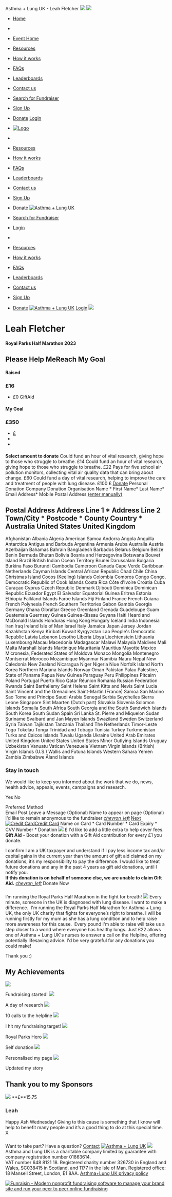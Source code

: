
  
Asthma + Lung UK - Leah Fletcher
![](https://www.facebook.com/tr?id=512916012219561&ev=PageView&noscript=1)
![](https://www.facebook.com/tr?id=1918958468428357&ev=PageView&noscript=1)
* [Home](/)
* 
* [Event Home](https://join.aluk.org.uk/event/rphm/home)
* [Resources](https://join.aluk.org.uk/event/rphm/about-us)
* [How it works](https://join.aluk.org.uk/event/rphm/how-it-works)
* [FAQs](https://join.aluk.org.uk/event/rphm/faq)
* [Leaderboards](https://join.aluk.org.uk/event/rphm/leaderboard)
* [Contact us](https://join.aluk.org.uk/event/rphm/contact)
* [Search for Fundraiser](/event/rphm/sponsor)
* [Sign Up](/rphm-register-select)
* [Donate](https://join.aluk.org.uk/event/rphm/donate)
[Login](/login)
 
* [![Logo](https://d3g83p5zqy4ufy.cloudfront.net/bzmy0x588g5.png)](https://join.aluk.org.uk/event/rphm/home "Logo")
* 
* [Resources](https://join.aluk.org.uk/event/rphm/about-us)
* [How it works](https://join.aluk.org.uk/event/rphm/how-it-works)
* [FAQs](https://join.aluk.org.uk/event/rphm/faq)
* [Leaderboards](https://join.aluk.org.uk/event/rphm/leaderboard)
* [Contact us](https://join.aluk.org.uk/event/rphm/contact)
* [Sign Up](/rphm-register-select)
* [Donate](https://join.aluk.org.uk/event/rphm/donate)
[![Asthma + Lung UK](https://d3g83p5zqy4ufy.cloudfront.net/72xmx68coqw44.png)](/event/rphm/home)
* [Search for Fundraiser](/event/rphm/sponsor)
* [Login](/login)
* 
* [Resources](https://join.aluk.org.uk/event/rphm/about-us)
* [How it works](https://join.aluk.org.uk/event/rphm/how-it-works)
* [FAQs](https://join.aluk.org.uk/event/rphm/faq)
* [Leaderboards](https://join.aluk.org.uk/event/rphm/leaderboard)
* [Contact us](https://join.aluk.org.uk/event/rphm/contact)
* [Sign Up](/rphm-register-select)
* [Donate](https://join.aluk.org.uk/event/rphm/donate)
[![Asthma + Lung UK](https://d3g83p5zqy4ufy.cloudfront.net/5fqbjnyqv9wcws8g.png)](/event/rphm/home)
[Login](#)
![](https://d3g83p5zqy4ufy.cloudfront.net/a8bba439c5d78bd0f1a105177e738a1b.jpg)
# Leah Fletcher
#### Royal Parks Half Marathon 2023
## Please Help MeReach My Goal
#### Raised
### **£16**
+ £0 GiftAid
#### My Goal
### **£350**
 
* [£](javascript:;)
* 
* 
#### 
**Select amount to donate**
Could fund an hour of vital research, giving hope to those who struggle to breathe.
£14
Could fund an hour of vital research, giving hope to those who struggle to breathe.
£22
Pays for five school air pollution monitors, collecting vital air quality data that can bring about change.
£60
Could fund a day of vital research, helping to improve the care and treatment of people with lung disease.
£100
£
[Donate](javascript:;)
 Personal Donation 
 Company Donation 
Organisation Name \*
First Name\*
Last Name\*
Email Address\*
Mobile 
Postal Address [(enter manually)](javascript:;)
#### 
 Postal Address
Address Line 1 \*
Address Line 2 
Town/City \*
Postcode \*
County 
Country \*
Australia
United States
United Kingdom
---------------------
Afghanistan
Albania
Algeria
American Samoa
Andorra
Angola
Anguilla
Antarctica
Antigua and Barbuda
Argentina
Armenia
Aruba
Australia
Austria
Azerbaijan
Bahamas
Bahrain
Bangladesh
Barbados
Belarus
Belgium
Belize
Benin
Bermuda
Bhutan
Bolivia
Bosnia and Herzegovina
Botswana
Bouvet Island
Brazil
British Indian Ocean Territory
Brunei Darussalam
Bulgaria
Burkina Faso
Burundi
Cambodia
Cameroon
Canada
Cape Verde
Caribbean Netherlands 
Cayman Islands
Central African Republic
Chad
Chile
China
Christmas Island
Cocos (Keeling) Islands
Colombia
Comoros
Congo
Congo, Democratic Republic of
Cook Islands
Costa Rica
Côte d'Ivoire
Croatia
Cuba
Curaçao
Cyprus
Czech Republic
Denmark
Djibouti
Dominica
Dominican Republic
Ecuador
Egypt
El Salvador
Equatorial Guinea
Eritrea
Estonia
Ethiopia
Falkland Islands
Faroe Islands
Fiji
Finland
France
French Guiana
French Polynesia
French Southern Territories
Gabon
Gambia
Georgia
Germany
Ghana
Gibraltar
Greece
Greenland
Grenada
Guadeloupe
Guam
Guatemala
Guernsey
Guinea
Guinea-Bissau
Guyana
Haiti
Heard and McDonald Islands
Honduras
Hong Kong
Hungary
Iceland
India
Indonesia
Iran
Iraq
Ireland
Isle of Man
Israel
Italy
Jamaica
Japan
Jersey
Jordan
Kazakhstan
Kenya
Kiribati
Kuwait
Kyrgyzstan
Lao People's Democratic Republic
Latvia
Lebanon
Lesotho
Liberia
Libya
Liechtenstein
Lithuania
Luxembourg
Macau
Macedonia
Madagascar
Malawi
Malaysia
Maldives
Mali
Malta
Marshall Islands
Martinique
Mauritania
Mauritius
Mayotte
Mexico
Micronesia, Federated States of
Moldova
Monaco
Mongolia
Montenegro
Montserrat
Morocco
Mozambique
Myanmar
Namibia
Nauru
Nepal
New Caledonia
New Zealand
Nicaragua
Niger
Nigeria
Niue
Norfolk Island
North Korea
Northern Mariana Islands
Norway
Oman
Pakistan
Palau
Palestine, State of
Panama
Papua New Guinea
Paraguay
Peru
Philippines
Pitcairn
Poland
Portugal
Puerto Rico
Qatar
Réunion
Romania
Russian Federation
Rwanda
Saint Barthélemy
Saint Helena
Saint Kitts and Nevis
Saint Lucia
Saint Vincent and the Grenadines
Saint-Martin (France)
Samoa
San Marino
Sao Tome and Principe
Saudi Arabia
Senegal
Serbia
Seychelles
Sierra Leone
Singapore
Sint Maarten (Dutch part)
Slovakia
Slovenia
Solomon Islands
Somalia
South Africa
South Georgia and the South Sandwich Islands
South Korea
South Sudan
Spain
Sri Lanka
St. Pierre and Miquelon
Sudan
Suriname
Svalbard and Jan Mayen Islands
Swaziland
Sweden
Switzerland
Syria
Taiwan
Tajikistan
Tanzania
Thailand
The Netherlands
Timor-Leste
Togo
Tokelau
Tonga
Trinidad and Tobago
Tunisia
Turkey
Turkmenistan
Turks and Caicos Islands
Tuvalu
Uganda
Ukraine
United Arab Emirates
United Kingdom
United States
United States Minor Outlying Islands
Uruguay
Uzbekistan
Vanuatu
Vatican
Venezuela
Vietnam
Virgin Islands (British)
Virgin Islands (U.S.)
Wallis and Futuna Islands
Western Sahara
Yemen
Zambia
Zimbabwe
Åland Islands
### Stay in touch
We would like to keep you informed about the work that we do, news, health advice, appeals, events, campaigns and research. 
 
 Yes 
 No 

 Preferred Method  
 Email  Post 
Leave a Message (Optional)
Name to appear on page (Optional)
 I'd like to remain anonymous to the fundraiser
[*chevron\_left*](javascript:;)
[Next](javascript:;)
[![Credit Card](https://d1p2vuwzdwq826.cloudfront.net/cacd2a43ec8cb767ea934456b7916b4f.svg)Credit Card](javascript:void(0);)
Name on Card \*
Card Number \*
Card Expiry \*
CVV Number \*
Donation
![](/funraisin.4.1/images/cvv.png)
£
 I'd like to add a little extra to help cover fees. 
 **Gift Aid** - Boost your donation with a Gift Aid contribution for every £1 you donate.  

I confirm I am a UK taxpayer and understand if I pay less income tax and/or capital gains in the current year than the amount of gift aid claimed on my donations, it’s my responsibility to pay the difference. I would like to treat future donations and any in the past 4 years as gift aid donations, until I notify you.   
**If this donation is on behalf of someone else, we are unable to claim Gift Aid.**
[*chevron\_left*](javascript:;)
Donate Now
 
 
### 
 I’m running the Royal Parks Half Marathon in the fight for breath!
![](https://d3g83p5zqy4ufy.cloudfront.net/10ee333d6d79e0ed09ff4c67d838156c.jpg)
Every minute, someone in the UK is diagnosed with lung disease. I want to make a difference.
 I'm running the Royal Parks Half Marathon for Asthma + Lung UK, the only UK charity that fights for everyone’s right to breathe. I will be running firstly for my mum as she has a lung condition and to help raise more awareness for this cause. 
Every pound I'm able to raise will take us a step closer to a world where everyone has healthy lungs.
Just £22 allows one of Asthma + Lung UK's nurses to answer a call on the Helpline, offering potentially lifesaving advice. I'd be very grateful for any donations you could make!
  
Thank you :)
 
 
## My Achievements
![](https://d3g83p5zqy4ufy.cloudfront.net/4qdztbe2jhmow.png)

 Fundraising started! 
![](https://d3g83p5zqy4ufy.cloudfront.net/zxaoqzi4kpw4k888.png)

 A day of research 
![](https://d3g83p5zqy4ufy.cloudfront.net/5r28pp67rt0kok.png)

 10 calls to the helpline 
![](https://d3g83p5zqy4ufy.cloudfront.net/3l7er7nom13b.png)

 I hit my fundraising target! 
![](https://d3g83p5zqy4ufy.cloudfront.net/mxgcyczzxr9.png)

 Royal Parks Hero 
![](https://d3g83p5zqy4ufy.cloudfront.net/nr5v9ifboj4.png)

 Self donation 
![](https://d3g83p5zqy4ufy.cloudfront.net/1zywixi2n47.png)

 Personalised my page 
![](https://d3g83p5zqy4ufy.cloudfront.net/guhb8pm12ts8so.png)

 Updated my story 
## Thank you to my Sponsors
![](https://d3g83p5zqy4ufy.cloudfront.net/5fu5ic9sb0tf.png)
**£**15.75 
### Leah
Happy Ash Wednesday! Giving to this cause is something that I know will help to benefit many people and it’s a good thing to do at this special time. X
### 
 Want to take part? Have a question?
[Contact](https://join.aluk.org.uk/event/clean-air-champions/contact)
[![Asthma + Lung UK](https://d3g83p5zqy4ufy.cloudfront.net/72xmx68coqw44.png)](/event/rphm/home)
![](https://d3g83p5zqy4ufy.cloudfront.net/30b844a89e9baa5c870ee53f1015abdc.png)
Asthma and Lung UK is a charitable company limited by guarantee with company registration number 01863614.  
VAT number 648 ‍8121 18. Registered charity number 326730 in England and Wales, SC038415 in Scotland, and 1177 in the Isle of Man.
Registered office: 18 Mansell Street, London, E1 8AA.
[Asthma+Lung UK privacy policy](https://www.asthmaandlung.org.uk/policies/) 
 
[![Funraisin - Modern nonprofit fundraising software to manage your brand site and run your peer to peer online fundraising](https://d3g83p5zqy4ufy.cloudfront.net/fbq819pscgocgsg.svg)](http://www.funraisin.co?utm_medium=customer&utm_source=Asthma+%2B+Lung+UK)
